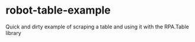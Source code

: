 # robot-table-example
Quick and dirty example of scraping a table and using it with the RPA.Table library
